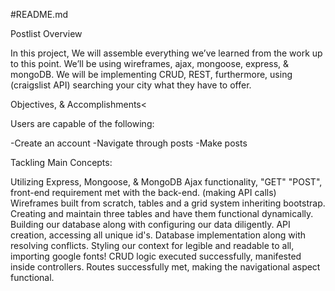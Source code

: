 #README.md

Postlist Overview

In this project, We will assemble everything we’ve learned from the work up to this point. We’ll be using wireframes, ajax, mongoose, express, & mongoDB. We will be implementing CRUD, REST, furthermore, using (craigslist API) searching your city what they have to offer.

Objectives, & Accomplishments<

Users are capable of the following:

-Create an account
-Navigate through posts
-Make posts

Tackling Main Concepts:

Utilizing Express, Mongoose, & MongoDB
Ajax functionality, "GET" "POST", front-end requirement met with the back-end. (making API calls)
Wireframes built from scratch, tables and a grid system inheriting bootstrap.
Creating and maintain three tables and have them functional dynamically.
Building our database along with configuring our data diligently.
API creation, accessing all unique id's.
Database implementation along with resolving conflicts.
Styling our context for legible and readable to all, importing google fonts!
CRUD logic executed successfully, manifested inside controllers.
Routes successfully met, making the navigational aspect functional.
